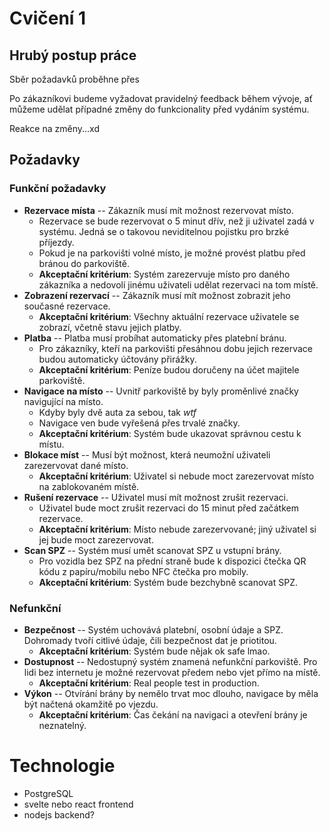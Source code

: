 # Cvičení 1

## Hrubý postup práce

Sběr požadavků proběhne přes

Po zákazníkovi budeme vyžadovat pravidelný feedback během vývoje, ať můžeme udělat případné změny do funkcionality před vydáním systému.

Reakce na změny...xd

## Požadavky
### Funkční požadavky
- **Rezervace místa** -- Zákazník musí mít možnost rezervovat místo.
  - Rezervace se bude rezervovat o 5 minut dřív, než ji uživatel zadá v systému. Jedná se o takovou neviditelnou pojistku pro brzké příjezdy.
  - Pokud je na parkovišti volné místo, je možné provést platbu před bránou do parkoviště.
  - **Akceptační kritérium**: Systém zarezervuje místo pro daného zákazníka a nedovolí jinému uživateli udělat rezervaci na tom místě.
- **Zobrazení rezervací** -- Zákazník musí mít možnost zobrazit jeho současné rezervace.
  - **Akceptační kritérium**: Všechny aktuální rezervace uživatele se zobrazí, včetně stavu jejich platby.
- **Platba** -- Platba musí probíhat automaticky přes platební bránu.
  - Pro zákazníky, kteří na parkovišti přesáhnou dobu jejich rezervace budou automaticky účtovány přirážky.
  - **Akceptační kritérium**: Peníze budou doručeny na účet majitele parkoviště.
- **Navigace na místo** -- Uvnitř parkoviště by byly proměnlivé značky navigující na místo.
  - Kdyby byly dvě auta za sebou, tak *wtf*
  - Navigace ven bude vyřešená přes trvalé značky.
  - **Akceptační kritérium**: Systém bude ukazovat správnou cestu k místu.
- **Blokace míst** -- Musí být možnost, která neumožní uživateli zarezervovat dané místo.
  - **Akceptační kritérium**: Uživatel si nebude moct zarezervovat místo na zablokovaném místě.
- **Rušení rezervace** -- Uživatel musí mít možnost zrušit rezervaci.
  - Uživatel bude moct zrušit rezervaci do 15 minut před začátkem rezervace.
  - **Akceptační kritérium**: Místo nebude zarezervované; jiný uživatel si jej bude moct zarezervovat.
- **Scan SPZ** -- Systém musí umět scanovat SPZ u vstupní brány.
  - Pro vozidla bez SPZ na přední straně bude k dispozici čtečka QR kódu z papíru/mobilu nebo NFC čtečka pro mobily.
  - **Akceptační kritérium**: Systém bude bezchybně scanovat SPZ.

### Nefunkční
- **Bezpečnost** -- Systém uchovává platební, osobní údaje a SPZ. Dohromady tvoří citlivé údaje, čili bezpečnost dat je priotitou.
  - **Akceptační kritérium**: Systém bude nějak ok safe lmao.
- **Dostupnost** -- Nedostupný systém znamená nefunkční parkoviště. Pro lidi bez internetu je možné rezervovat předem nebo vjet přímo na místě.
  - **Akceptační kritérium**: Real people test in production.
- **Výkon** -- Otvírání brány by nemělo trvat moc dlouho, navigace by měla být načtená okamžitě po vjezdu.
  - **Akceptační kritérium**: Čas čekání na navigaci a otevření brány je neznatelný.

# Technologie
- PostgreSQL
- svelte nebo react frontend
- nodejs backend?
